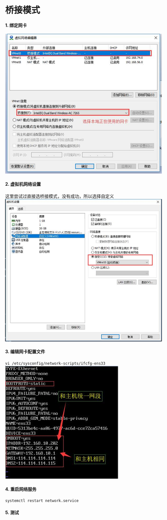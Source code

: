 # 桥接模式
#### 1. 绑定网卡  
 ![桥接-虚拟网卡编辑](./image/桥接-虚拟网卡编辑.jpg)
#### 2. 虚拟机网络设置  
 这里尝试过直接选桥接模式，没有成功，所以选择自定义  
 ![桥接-虚拟机网络模式设置](./image/桥接-虚拟机网络设置.jpg)
#### 3. 编辑网卡配置文件  
 `vi /etc/sysconfig/network-scripts/ifcfg-ens33`  
 ![桥接-网卡配置文件](./image/桥接-网卡配置文件.jpg)
#### 4. 重启网络服务  
 `systemctl restart network.service`
#### 5. 测试